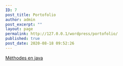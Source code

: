 ```yaml
---
ID: 7
post_title: Portofolio
author: admin
post_excerpt: ""
layout: page
permalink: http://127.0.0.1/wordpress/portofolio/
published: true
post_date: 2020-08-18 09:52:26
---
```

<!-- wp:shortcode -->
<a href="https://github.com/ingaiva/javaMethodes.git">Méthodes en java</a>
<!-- /wp:shortcode -->

<!-- wp:block {"ref":72} /-->